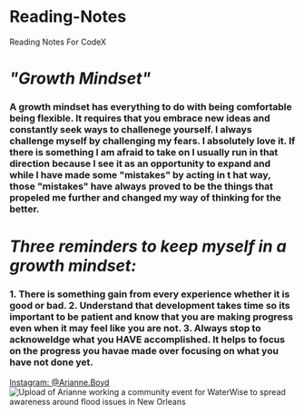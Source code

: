 # Reading-Notes
Reading Notes For CodeX
# *"Growth Mindset"* 
### A growth mindset has everything to do with being comfortable being flexible. It requires that you embrace new ideas and constantly seek ways to challenege yourself. I always challenge myself by challenging my fears. I absolutely love it. If there is something I am afraid to take on I usually run in that direction because I see it as an opportunity to expand and while I have made some "mistakes" by acting in t hat way, those "mistakes" have always proved to be the things that propeled me further and changed my way of thinking for the better.
# *Three reminders to keep myself in a growth mindset:*
### 1. There is something gain from every experience whether it is good or bad. 2. Understand that development takes time so its important to be patient and know that you are making progress even when it may feel like you are not. 3. Always stop to acknoweldge what you HAVE accomplished. It helps to focus on the progress you havae made over focusing on what you have not done yet.
[Instagram: @Arianne.Boyd](instagram.com/arianne.boyd)
![Upload of Arianne working a community event for WaterWise to spread awareness around flood issues in New Orleans](![IMG_0401](https://github.com/boydarianne/Reading-Notes/assets/139197084/d758d2d9-2246-4e46-a5b2-24e07c79b342))
